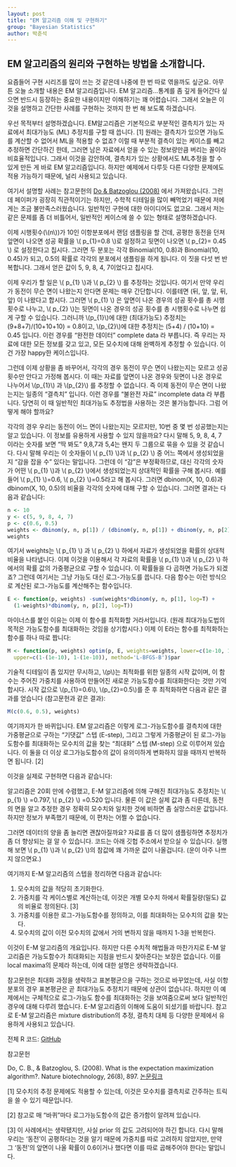```yaml
---
layout: post
title: "EM 알고리즘 이해 및 구현하기"
group: "Bayesian Statistics"
author: 박준석
---
```

EM 알고리즘의 원리와 구현하는 방법을 소개합니다.
---

요즘들어 구현 시리즈를 많이 쓰는 것 같은데 나중에 한 번 따로 엮을까도 싶군요. 아무튼 오늘 소개할 내용은 EM 알고리즘입니다. EM 알고리즘…통계를 좀 깊게 들어간다 싶으면 반드시 등장하는 중요한 내용이지만 이해하기는 꽤 어렵습니다. 그래서 오늘은 이것을 설명하고 간단한 사례를 구현하는 것까지 한 번 해 보도록 하겠습니다.

우선 목적부터 설명하겠습니다. EM알고리즘은 기본적으로 부분적인 결측치가 있는 자료에서 최대가능도 (ML) 추정치를 구할 때 씁니다. [1] 원래는 결측치가 있으면 가능도를 계산할 수 없어서 ML을 적용할 수 없죠? 이럴 때 부분적 결측이 있는 케이스를 빼고 추정하면 간단하긴 한데, 그러면 남은 자료에서 얻을 수 있는 정보량만큼 버리는 꼴이라 비효율적입니다. 그래서 이것을 감안하여, 결측치가 있는 상황에서도 ML추정을 할 수 있게 만든 게 바로 EM 알고리즘입니다. 하지만 예제에서 다루듯 다른 다양한 문제에도 적용 가능하기 때문에, 널리 사용되고 있습니다.

여기서 설명할 사례는 참고문헌의 [Do & Batzoglou (2008)](https://www.nature.com/articles/nbt1406) 에서 가져왔습니다. 그런데 페이퍼가 굉장히 직관적이기는 하지만, 수학적 디테일을 많이 빼먹었기 때문에 저에게는 조금 불만족스러웠습니다. 일반적인 구현에 대한 아이디어도 없고요. 그래서 저는 같은 문제를 좀 더 비틀어서, 일반적인 케이스에 쓸 수 있는 형태로 설명하겠습니다.

이제 시행횟수(\\(n\\))가 10인 이항분포에서 랜덤 샘플링을 할 건데, 공평한 동전을 던져 앞면이 나오면 성공 확률을 \\( p_{1}=0.8 \\)로 설정하고 뒷면이 나오면 \\( p_{2}= 0.45 \\) 로 설정한다고 칩시다. 그러면 두 분포는 각각 Binomial(10, 0.8)과 Binomial(10, 0.45)가 되고, 0.5의 확률로 각각의 분포에서 샘플링을 하게 됩니다. 이 짓을 다섯 번 반복합니다. 그래서 얻은 값이 5, 9, 8, 4, 7이었다고 칩시다.

이제 우리가 할 일은 \\( p_{1} \\)과 \\( p_{2} \\) 를 추정하는 것입니다. 여기서 만약 우리가 동전이 무슨 면이 나왔는지 안다면 문제는 매우 간단합니다. 이를테면 (뒤, 앞, 앞, 뒤, 앞) 이 나왔다고 합시다. 그러면 \\( p_{1} \\) 은 앞면이 나온 경우의 성공 횟수를 총 시행횟수로 나누고, \\( p_{2} \\)는 뒷면이 나온 경우의 성공 횟수를 총 시행횟수로 나누면 쉽게 구할 수 있습니다. 그러니까 \\(p_{1}\\)에 대한 (최대가능도) 추정치는 (9+8+7)/(10+10+10) = 0.8이고, \\(p_{2}\\)에 대한 추정치는 (5+4) / (10+10) = 0.45 입니다. 이런 경우를 “완전한 데이터” complete data 라 부릅니다. 즉 우리는 자료에 대한 모든 정보를 갖고 있고, 모든 모수치에 대해 완벽하게 추정할 수 있습니다. 이건 가장 happy한 케이스입니다.

그런데 이제 상황을 좀 바꾸어서, 각각의 경우 동전이 무슨 면이 나왔는지는 모르고 성공 횟수만 안다고 가정해 봅시다. 이 때는 자료를 앞면이 나온 경우와 뒷면이 나온 경우로 나누어서 \\(p_{1}\\) 과 \\(p_{2}\\) 를 추정할 수 없습니다. 즉 이제 동전이 무슨 면이 나왔는지는 일종의 “결측치” 입니다. 이런 경우를 “불완전 자료” incomplete data 라 부릅니다. 당연히 이 때 일반적인 최대가능도 추정법을 사용하는 것은 불가능합니다. 그럼 어떻게 해야 할까요?

각각의 경우 우리는 동전이 어느 면이 나왔는지는 모르지만, 10번 중 몇 번 성공했는지는 알고 있습니다. 이 정보를 유용하게 사용할 수 있지 않을까요? 다시 말해 5, 9, 8, 4, 7 이라는 숫자를 보면 “딱 봐도” 9,8,7과 5,4는 왠지 두 그룹으로 묶을 수 있을 것 같습니다. 다시 말해 우리는 이 숫자들이 \\( p_{1} \\)과 \\( p_{2} \\) 중 어느 쪽에서 생성되었을지 “감을 잡을 수” 있다는 말입니다. 그런데 이 “감”은 부정확하므로, 대신 각각의 숫자가 어떤 \\( p_{1} \\)과 \\( p_{2} \\)에서 생성되었는지 상대적인 확률을 구해 봅시다. 예를 들어 \\( p_{1} \\)=0.6, \\( p_{2} \\)=0.5라고 해 봅시다. 그러면 dbinom(X, 10, 0.6)과 dbinom(X, 10, 0.5)의 비율을 각각의 숫자에 대해 구할 수 있습니다. 그러면 결과는 다음과 같습니다:

```r
n <- 10
y <- c(5, 9, 8, 4, 7)
p <- c(0.6, 0.5)
weights <- dbinom(y, n, p[1]) / (dbinom(y, n, p[1]) + dbinom(y, n, p[2]))
weights
```

여기서 weights는 \\( p_{1} \\) 과 \\( p_{2} \\)  하에서 자료가 생성되었을 확률의 상대적 비율을 나타냅니다. 이제 이것을 이용해서 각 자료의 확률을 \\( p_{1} \\)과 \\( p_{2} \\) 하에서의 확률 값의 가중평균으로 구할 수 있습니다. 이 확률들을 다 곱하면 가능도가 되겠죠? 그런데 여기서는 그냥 가능도 대신 로그-가능도를 씁니다. 다음 함수는 이런 방식으로 계산된 로그-가능도를 계산해주는 함수입니다.

```r
E <- function(p, weights) -sum(weights*dbinom(y, n, p[1], log=T) +
  (1-weights)*dbinom(y, n, p[2], log=T))
```

마이너스를 붙인 이유는 이제 이 함수를 최적화할 거라서입니다. (원래 최대가능도법의 목적은 가능도함수를 최대화하는 것임을 상기합시다.) 이제 이 E라는 함수를 최적화하는 함수를 하나 따로 짭니다:

```r
M <- function(p, weights) optim(p, E, weights=weights, lower=c(1e-10, 1e-10),
  upper=c(1-(1e-10), 1-(1e-10)), method='L-BFGS-B')$par
```

기술적 디테일이 좀 있지만 무시하고, \\(p\\)는 최적화를 위한 일종의 시작 값이며, 이 함수는 주어진 가중치를 사용하여 만들어진 새로운 가능도함수를 최대화한다는 것만 기억합시다. 시작 값으로 \\(p_{1}=0.6\\),  \\(p_{2}=0.5\\)를 준 후 최적화하면 다음과 같은 결과를 얻습니다 (참고문헌과 같은 결과):

```r
M(c(0.6, 0.5), weights)
```

여기까지가 한 바퀴입니다. EM 알고리즘은 이렇게 로그-가능도함수를 결측치에 대한 가중평균으로 구하는 “기댓값” 스텝 (E-step), 그리고 그렇게 가중평균이 된 로그-가능도함수를 최대화하는 모수치의 값을 찾는 “최대화” 스텝 (M-step) 으로 이루어져 있습니다. 이 둘을 더 이상 로그가능도함수의 값이 유의미하게 변화하지 않을 때까지 반복하면 됩니다. [2]

이것을 실제로 구현하면 다음과 같습니다:

<script src="https://gist.github.com/sungbinlim/2bf9c3e3dae2d08fe56dc6b9f404ec32.js"></script>

알고리즘은 20회 만에 수렴했고, E-M 알고리즘에 의해 구해진 최대가능도 추정치는 \\( p_{1} \\) =0.797, \\( p_{2} \\) =0.520 입니다. 물론 이 값은 실제 값과 좀 다른데, 동전의 면을 알고 추정한 경우 정확히 모수치와 일치한 것에 비하면 좀 실망스러운 값입니다. 하지만 정보가 부족했기 때문에, 이 편차는 어쩔 수 없습니다.

그러면 데이터의 양을 좀 늘리면 괜찮아질까요? 자료를 좀 더 많이 샘플링하면 추정치가 좀 더 향상되는 걸 알 수 있습니다. 코드는 아래 깃헙 주소에서 받으실 수 있습니다. 실행해 보면 \\( p_{1} \\)과 \\( p_{2} \\)의 참값에 꽤 가까운 값이 나올겁니다. (운이 아주 나쁘지 않으면요.)

여기까지 E-M 알고리즘의 스텝을 정리하면 다음과 같습니다:

1. 모수치의 값을 적당히 초기화한다.
2. 가중치를 각 케이스별로 계산하는데, 이것은 개별 모수치 하에서 확률질량(밀도) 값의 비율로 정의된다. [3]
3. 가중치를 이용한 로그-가능도함수를 정의하고, 이를 최대화하는 모수치의 값을 찾는다.
4. 모수치의 값이 이전 모수치의 값에서 거의 변하지 않을 때까지 1-3을 반복한다.

이것이 E-M 알고리즘의 개요입니다. 하지만 다른 수치적 해법들과 마찬가지로 E-M 알고리즘은 가능도함수가 최대화되는 지점을 반드시 찾아준다는 보장은 없습니다. 이를 local maxima의 문제라 하는데, 이에 대한 설명은 생략하겠습니다.

참고문헌은 최대화 과정을 생략하고 표본평균으을 구하는 것으로 바꾸었는데, 사실 이항분포의 경우 표본평균은 곧 최대가능도 추정치기 때문에 상관이 없습니다. 하지만 이 예제에서는 구체적으로 로그-가능도 함수를 최대화하는 것을 보여줌으로써 보다 일반적인 경우에 대해 다루려 했습니다. E-M 알고리즘의 이해에 도움이 되셨기를 바랍니다. 참고로 E-M 알고리즘은 mixture distribution의 추정, 결측치 대체 등 다양한 문제에서 유용하게 사용되고 있습니다.

전체 R 코드: [GitHub](https://github.com/JoonsukPark/examples/blob/master/EM_binomial.R)

참고문헌

Do, C. B., & Batzoglou, S. (2008). What is the expectation maximization algorithm?. Nature biotechnology, 26(8), 897. [논문링크](https://www.nature.com/articles/nbt1406)

[1] 모수치의 추정 문제에도 적용할 수 있는데, 이것은 모수치를 결측치로 간주하는 트릭을 쓸 수 있기 때문입니다.

[2] 참고로 매 “바퀴”마다 로그가능도함수의 값은 증가함이 알려져 있습니다.

[3] 이 사례에서는 생략됐지만, 사실 prior 의 값도 고려되어야 하긴 합니다. 다시 말해 우리는 ‘동전’이 공평하다는 것을 알기 때문에 가중치를 따로 고려하지 않았지만, 만약 그 ‘동전’의 앞면이 나올 확률이 0.6이거나 했다면 이를 따로 곱해주어야 한다는 말입니다.
